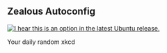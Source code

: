 ## Zealous Autoconfig
[![I hear this is an option in the latest Ubuntu release.](https://imgs.xkcd.com/comics/zealous_autoconfig.png)](https://xkcd.com/416/ "I hear this is an option in the latest Ubuntu release.")

Your daily random xkcd
